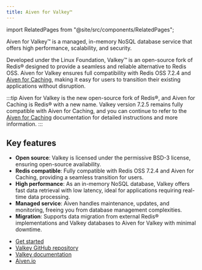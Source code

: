 ```yaml
---
title: Aiven for Valkey™
---
```


import RelatedPages from "@site/src/components/RelatedPages";

Aiven for Valkey™ is a managed, in-memory NoSQL database service that offers high performance, scalability, and security.

Developed under the Linux Foundation, Valkey™ is an open-source fork of Redis® designed
to provide a seamless and reliable alternative to Redis OSS.  Aiven for Valkey
ensures full compatibility with Redis OSS 7.2.4 and [Aiven for Caching](/docs/products/caching),
making it easy for users to transition their existing applications without disruption.

:::tip
Aiven for Valkey is the new open-source fork of Redis®, and Aiven for Caching is Redis®
with a new name. Valkey version 7.2.5 remains fully compatible with Aiven for Caching,
and you can continue to refer to the [Aiven for Caching](/docs/products/caching)
documentation for detailed instructions and more information.
:::

## Key features

- **Open source**: Valkey is licensed under the permissive BSD-3 license,
  ensuring open-source availability.
- **Redis compatible**: Fully compatible with Redis OSS 7.2.4 and
  Aiven for Caching, providing a seamless transition for users.
- **High performance**: As an in-memory NoSQL database, Valkey offers fast data
  retrieval with low latency, ideal for applications requiring real-time data processing.
- **Managed service**: Aiven handles maintenance, updates, and monitoring,
  freeing you from database management complexities.
- **Migration**: Supports data migration from external Redis® implementations and Valkey
  databases to Aiven for Valkey with minimal downtime.

<RelatedPages/>

- [Get started](/docs/products/valkey/get-started)
- [Valkey GitHub repository](https://github.com/valkey-io/valkey)
- [Valkey documentation](https://valkey.io/docs/)
- [Aiven.io](https://aiven.io/valkey)
